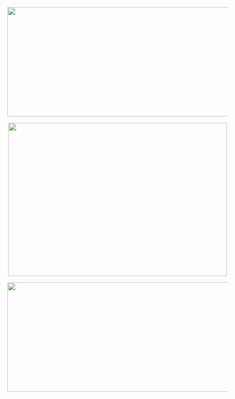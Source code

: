 <p align="center">
  <img src="https://i.postimg.cc/pd4JfJmY/Untitled1727-20241023170047.png" width="700" height="250">
</p>

<p align="center">
  <img src="https://i.postimg.cc/dQ7hCKFC/Untitled1726-20241023163239.png" width="500" height="350">
</p>

<p align="center">
  <img src="https://i.postimg.cc/y8nfZRhv/Untitled1727-20241023170053.png" width="700" height="250">
</p>
